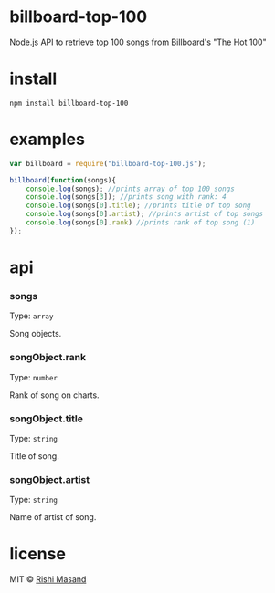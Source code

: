 # billboard-top-100
Node.js API to retrieve top 100 songs from Billboard's "The Hot 100"

# install

```
npm install billboard-top-100
```

# examples

```js
var billboard = require("billboard-top-100.js");

billboard(function(songs){
	console.log(songs); //prints array of top 100 songs
	console.log(songs[3]); //prints song with rank: 4
	console.log(songs[0].title); //prints title of top song
	console.log(songs[0].artist); //prints artist of top songs
	console.log(songs[0].rank) //prints rank of top song (1)
});
```
# api

### songs

Type: `array`

Song objects.

### songObject.rank

Type: `number`

Rank of song on charts.

### songObject.title

Type: `string`

Title of song.

### songObject.artist

Type: `string`

Name of artist of song.

# license

MIT © [Rishi Masand](https://github.com/darthbatman)
